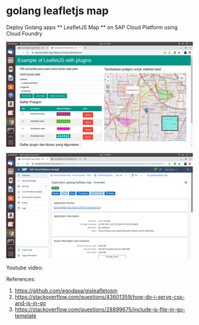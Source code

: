 # golang leafletjs map
 Deploy Golang apps ** LeafletJS Map ** on SAP Cloud Platform using Cloud Foundry

![alt text](https://github.com/jenizar/golang-leafletjs-map/blob/master/Screenshot1.png)

![alt text](https://github.com/jenizar/golang-leafletjs-map/blob/master/Screenshot2.png)

Youtube video:



References:
1. https://github.com/egodasa/gisleafletosm
2. https://stackoverflow.com/questions/43601359/how-do-i-serve-css-and-js-in-go
3. https://stackoverflow.com/questions/28899675/include-js-file-in-go-template

